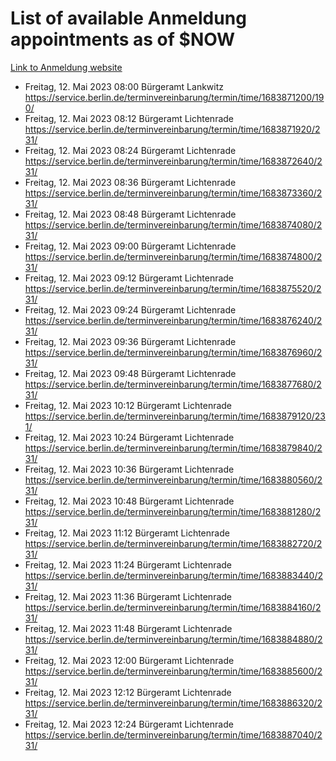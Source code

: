 # List of available Anmeldung appointments as of $NOW
[Link to Anmeldung website](https://service.berlin.de/terminvereinbarung/termin/tag.php?termin=1&anliegen[]=120686&dienstleisterlist=122210,122217,327316,122219,327312,122227,327314,122231,327346,122243,327348,122254,122252,329742,122260,329745,122262,329748,122271,327278,122273,327274,122277,327276,330436,122280,327294,122282,327290,122284,327292,122291,327270,122285,327266,122286,327264,122296,327268,150230,329760,122297,327286,122294,327284,122312,329763,122314,329775,122304,327330,122311,327334,122309,327332,317869,122281,327352,122279,329772,122283,122276,327324,122274,327326,122267,329766,122246,327318,122251,327320,122257,327322,122208,327298,122226,327300&herkunft=http%3A%2F%2Fservice.berlin.de%2Fdienstleistung%2F120686%2F)
- Freitag, 12. Mai 2023 08:00 Bürgeramt Lankwitz https://service.berlin.de/terminvereinbarung/termin/time/1683871200/190/
- Freitag, 12. Mai 2023 08:12 Bürgeramt Lichtenrade https://service.berlin.de/terminvereinbarung/termin/time/1683871920/231/
- Freitag, 12. Mai 2023 08:24 Bürgeramt Lichtenrade https://service.berlin.de/terminvereinbarung/termin/time/1683872640/231/
- Freitag, 12. Mai 2023 08:36 Bürgeramt Lichtenrade https://service.berlin.de/terminvereinbarung/termin/time/1683873360/231/
- Freitag, 12. Mai 2023 08:48 Bürgeramt Lichtenrade https://service.berlin.de/terminvereinbarung/termin/time/1683874080/231/
- Freitag, 12. Mai 2023 09:00 Bürgeramt Lichtenrade https://service.berlin.de/terminvereinbarung/termin/time/1683874800/231/
- Freitag, 12. Mai 2023 09:12 Bürgeramt Lichtenrade https://service.berlin.de/terminvereinbarung/termin/time/1683875520/231/
- Freitag, 12. Mai 2023 09:24 Bürgeramt Lichtenrade https://service.berlin.de/terminvereinbarung/termin/time/1683876240/231/
- Freitag, 12. Mai 2023 09:36 Bürgeramt Lichtenrade https://service.berlin.de/terminvereinbarung/termin/time/1683876960/231/
- Freitag, 12. Mai 2023 09:48 Bürgeramt Lichtenrade https://service.berlin.de/terminvereinbarung/termin/time/1683877680/231/
- Freitag, 12. Mai 2023 10:12 Bürgeramt Lichtenrade https://service.berlin.de/terminvereinbarung/termin/time/1683879120/231/
- Freitag, 12. Mai 2023 10:24 Bürgeramt Lichtenrade https://service.berlin.de/terminvereinbarung/termin/time/1683879840/231/
- Freitag, 12. Mai 2023 10:36 Bürgeramt Lichtenrade https://service.berlin.de/terminvereinbarung/termin/time/1683880560/231/
- Freitag, 12. Mai 2023 10:48 Bürgeramt Lichtenrade https://service.berlin.de/terminvereinbarung/termin/time/1683881280/231/
- Freitag, 12. Mai 2023 11:12 Bürgeramt Lichtenrade https://service.berlin.de/terminvereinbarung/termin/time/1683882720/231/
- Freitag, 12. Mai 2023 11:24 Bürgeramt Lichtenrade https://service.berlin.de/terminvereinbarung/termin/time/1683883440/231/
- Freitag, 12. Mai 2023 11:36 Bürgeramt Lichtenrade https://service.berlin.de/terminvereinbarung/termin/time/1683884160/231/
- Freitag, 12. Mai 2023 11:48 Bürgeramt Lichtenrade https://service.berlin.de/terminvereinbarung/termin/time/1683884880/231/
- Freitag, 12. Mai 2023 12:00 Bürgeramt Lichtenrade https://service.berlin.de/terminvereinbarung/termin/time/1683885600/231/
- Freitag, 12. Mai 2023 12:12 Bürgeramt Lichtenrade https://service.berlin.de/terminvereinbarung/termin/time/1683886320/231/
- Freitag, 12. Mai 2023 12:24 Bürgeramt Lichtenrade https://service.berlin.de/terminvereinbarung/termin/time/1683887040/231/

